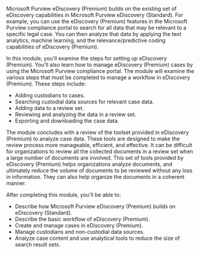 Microsoft Purview eDiscovery (Premium) builds on the existing set of eDiscovery capabilities in Microsoft Purview eDiscovery (Standard). For example, you can use the eDiscovery (Premium) features in the Microsoft Purview compliance portal to search for all data that may be relevant to a specific legal case. You can then analyze that data by applying the text analytics, machine learning, and the relevance/predictive coding capabilities of eDiscovery (Premium).

In this module, you'll examine the steps for setting up eDiscovery (Premium). You'll also learn how to manage eDiscovery (Premium) cases by using the Microsoft Purview compliance portal. The module will examine the various steps that must be completed to manage a workflow in eDiscovery (Premium). These steps include:

 -  Adding custodians to cases.
 -  Searching custodial data sources for relevant case data.
 -  Adding data to a review set.
 -  Reviewing and analyzing the data in a review set.
 -  Exporting and downloading the case data.

The module concludes with a review of the toolset provided in eDiscovery (Premium) to analyze case data. These tools are designed to make the review process more manageable, efficient, and effective. It can be difficult for organizations to review all the collected documents in a review set when a large number of documents are involved. This set of tools provided by eDiscovery (Premium) helps organizations analyze documents, and ultimately reduce the volume of documents to be reviewed without any loss in information. They can also help organize the documents in a coherent manner.

After completing this module, you'll be able to:

 -  Describe how Microsoft Purview eDiscovery (Premium) builds on eDiscovery (Standard).
 -  Describe the basic workflow of eDiscovery (Premium).
 -  Create and manage cases in eDiscovery (Premium).
 -  Manage custodians and non-custodial data sources.
 -  Analyze case content and use analytical tools to reduce the size of search result sets.
